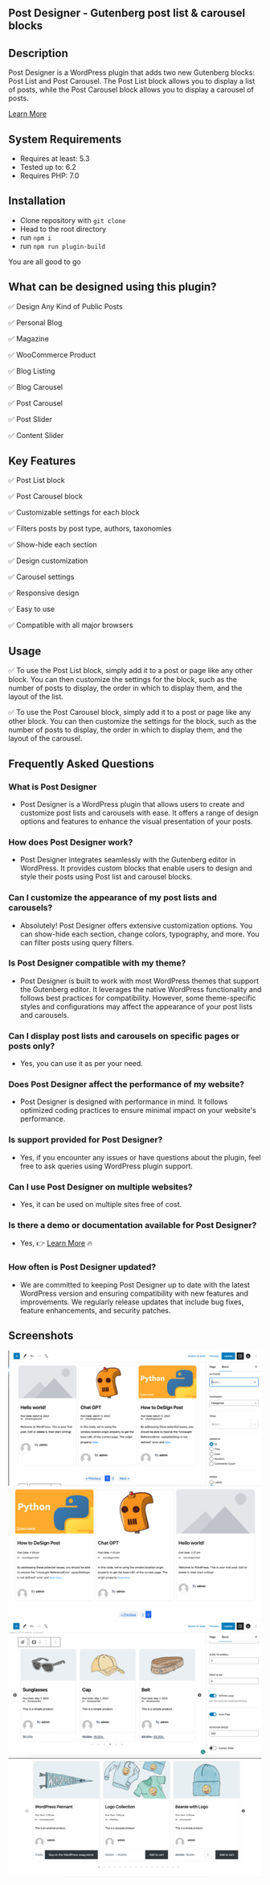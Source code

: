 ## Post Designer - Gutenberg post list & carousel blocks

## Description

Post Designer is a WordPress plugin that adds two new Gutenberg blocks: Post List and Post Carousel. The Post List block allows you to display a list of posts, while the Post Carousel block allows you to display a carousel of posts.

[Learn More](https://www.youtube.com/watch?v=SLEK4GdRXoM)


## System Requirements

- Requires at least: 5.3
- Tested up to: 6.2
- Requires PHP: 7.0

## Installation

- Clone repository with `git clone`
- Head to the root directory
- run `npm i`
- run `npm run plugin-build`

You are all good to go

## What can be designed using this plugin?

&#9989; Design Any Kind of Public Posts

&#9989; Personal Blog

&#9989; Magazine

&#9989; WooCommerce Product

&#9989; Blog Listing

&#9989; Blog Carousel

&#9989; Post Carousel

&#9989; Post Slider

&#9989; Content Slider


## Key Features

&#9989; Post List block

&#9989; Post Carousel block

&#9989; Customizable settings for each block

&#9989; Filters posts by post type, authors, taxonomies

&#9989; Show-hide each section

&#9989; Design customization

&#9989; Carousel settings

&#9989; Responsive design

&#9989; Easy to use

&#9989; Compatible with all major browsers


## Usage

&#9989; To use the Post List block, simply add it to a post or page like any other block. You can then customize the settings for the block, such as the number of posts to display, the order in which to display them, and the layout of the list.

&#9989; To use the Post Carousel block, simply add it to a post or page like any other block. You can then customize the settings for the block, such as the number of posts to display, the order in which to display them, and the layout of the carousel.


## Frequently Asked Questions

### What is Post Designer

- Post Designer is a WordPress plugin that allows users to create and customize post lists and carousels with ease. It offers a range of design options and features to enhance the visual presentation of your posts.

### How does Post Designer work?

- Post Designer integrates seamlessly with the Gutenberg editor in WordPress. It provides custom blocks that enable users to design and style their posts using Post list and carousel blocks.

### Can I customize the appearance of my post lists and carousels?

- Absolutely! Post Designer offers extensive customization options. You can show-hide each section, change colors, typography, and more. You can filter posts using query filters.

### Is Post Designer compatible with my theme?

- Post Designer is built to work with most WordPress themes that support the Gutenberg editor. It leverages the native WordPress functionality and follows best practices for compatibility. However, some theme-specific styles and configurations may affect the appearance of your post lists and carousels.

### Can I display post lists and carousels on specific pages or posts only?

- Yes, you can use it as per your need.

### Does Post Designer affect the performance of my website?

- Post Designer is designed with performance in mind. It follows optimized coding practices to ensure minimal impact on your website's performance.

### Is support provided for Post Designer?

- Yes, if you encounter any issues or have questions about the plugin, feel free to ask queries using WordPress plugin support.

### Can I use Post Designer on multiple websites?

- Yes, it can be used on multiple sites free of cost.

### Is there a demo or documentation available for Post Designer?

- Yes, 👉 [Learn More](https://www.wpxpo.com/postx/) 🔥

### How often is Post Designer updated?

- We are committed to keeping Post Designer up to date with the latest WordPress version and ensuring compatibility with new features and improvements. We regularly release updates that include bug fixes, feature enhancements, and security patches.


## Screenshots

![Post list editor view](https://github.com/shewa12/post-designer/blob/markdown-files/screenshot-1.png)
![Post list frontend view](https://github.com/shewa12/post-designer/blob/markdown-files/screenshot-2.png)
![Post carousel editor view](https://github.com/shewa12/post-designer/blob/markdown-files/screenshot-3.png)
![Post carousel frontend view](https://github.com/shewa12/post-designer/blob/markdown-files/screenshot-4.png)
